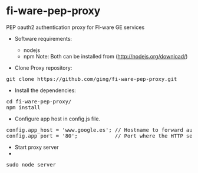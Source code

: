 fi-ware-pep-proxy
===================

PEP oauth2 authentication proxy for FI-ware GE services

- Software requirements:

	+ nodejs 
	+ npm
	Note: Both can be installed from (http://nodejs.org/download/)

- Clone Proxy repository:

<pre>
git clone https://github.com/ging/fi-ware-pep-proxy.git
</pre>

- Install the dependencies:

<pre>
cd fi-ware-pep-proxy/
npm install
</pre>

- Configure app host in config.js file. 

<pre>
config.app_host = 'www.google.es'; // Hostname to forward authenticated requests
config.app_port = '80';            // Port where the HTTP server is running
</pre>

- Start proxy server
- 
<pre>
sudo node server
</pre>

